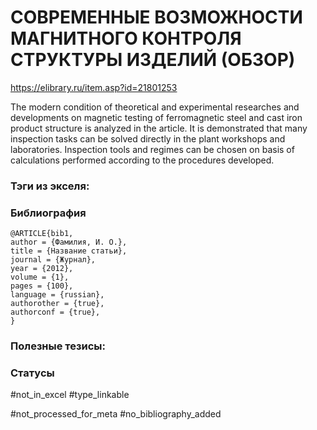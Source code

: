 # СОВРЕМЕННЫЕ ВОЗМОЖНОСТИ МАГНИТНОГО КОНТРОЛЯ СТРУКТУРЫ ИЗДЕЛИЙ (ОБЗОР)
https://elibrary.ru/item.asp?id=21801253

The modern condition of theoretical and experimental researches and developments on magnetic testing of ferromagnetic steel and cast iron product structure is analyzed in the article. It is demonstrated that many inspection tasks can be solved directly in the plant workshops and laboratories. Inspection tools and regimes can be chosen on basis of calculations performed according to the procedures developed.

### Тэги из экселя:

### Библиография
```
@ARTICLE{bib1,
author = {Фамилия, И. О.},
title = {Название статьи},
journal = {Журнал},
year = {2012},
volume = {1},
pages = {100},
language = {russian},
authorother = {true},
authorconf = {true},
}
```

### Полезные тезисы:

### Статусы
#not_in_excel 
#type_linkable 

#not_processed_for_meta
#no_bibliography_added